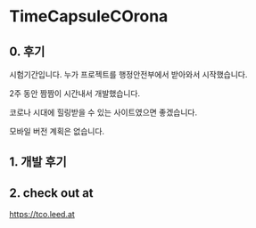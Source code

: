 # TimeCapsuleCOrona
## 0. 후기
시험기간입니다. 누가 프로젝트를 행정안전부에서 받아와서 시작했습니다.

2주 동안 짬짬이 시간내서 개발했습니다.

코로나 시대에 힐링받을 수 있는 사이트였으면 좋겠습니다.

모바일 버전 계획은 없습니다.

## 1. 개발 후기

## 2. check out at
https://tco.leed.at
